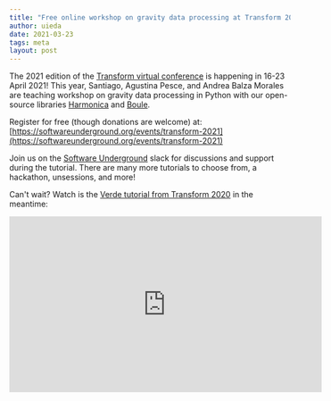 ```yaml
---
title: "Free online workshop on gravity data processing at Transform 2021"
author: uieda
date: 2021-03-23
tags: meta
layout: post
---
```


The 2021 edition of the
[Transform virtual conference](https://softwareunderground.org/events/transform-2021)
is happening in 16-23 April 2021!
This year, Santiago, Agustina Pesce, and Andrea Balza
Morales are teaching workshop on gravity data processing in Python with our
open-source libraries [Harmonica](https://www.fatiando.org/harmonica/) and
[Boule](https://www.fatiando.org/boule/).

Register for free (though donations are welcome) at:
[https://softwareunderground.org/events/transform-2021](https://softwareunderground.org/events/transform-2021)

Join us on the [Software Underground](https://softwareunderground.org/) slack
for discussions and support during the tutorial. There are many more tutorials
to choose from, a hackathon, unsessions, and more!

Can't wait? Watch is the [Verde tutorial from
Transform 2020](https://www.youtube.com/watch?v=-xZdNdvzm3E) in the meantime:

<div class="ratio ratio-16x9">
<iframe width="560" height="315" src="https://www.youtube-nocookie.com/embed/-xZdNdvzm3E" frameborder="0" allow="accelerometer; autoplay; encrypted-media; gyroscope; picture-in-picture" allowfullscreen></iframe>
</div>
